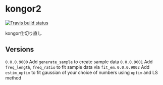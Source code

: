 # kongor2

<!-- badges: start -->
  [![Travis build status](https://travis-ci.com/akimanabe/kongor2.svg?branch=master)](https://travis-ci.com/akimanabe/kongor2)
  <!-- badges: end -->

kongor仕切り直し

## Versions
`0.0.0.9000` Add `generate_sample` to create sample data
`0.0.0.9001` Add `freq_length`, `freq_ratio` to fit sample data via `fit_em`.
`0.0.0.9002` Add `estim_optim` to fit gaussian of your choice of numbers using `optim` and LS method
